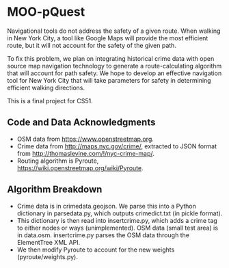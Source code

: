 # MOO-pQuest

Navigational tools do not address the safety of a given route. When walking in New York City, a tool like Google Maps will provide the most efficient route, but it will not account for the safety of the given path.

To fix this problem, we plan on integrating historical crime data with open source map navigation technology to generate a route-calculating algorithm that will account for path safety. We hope to develop an effective navigation tool for New York City that will take parameters for safety in determining efficient walking directions.

This is a final project for CS51.

Code and Data Acknowledgments
-----------------------------
* OSM data from https://www.openstreetmap.org.
* Crime data from http://maps.nyc.gov/crime/, extracted to JSON format from http://thomaslevine.com/!/nyc-crime-map/.
* Routing algorithm is Pyroute, https://wiki.openstreetmap.org/wiki/Pyroute.

Algorithm Breakdown
-------------------
* Crime data is in crimedata.geojson. We parse this into a Python dictionary in parsedata.py, which outputs crimedict.txt (in pickle format). 
* This dictionary is then read into insertcrime.py, which adds a crime tag to either nodes or ways (unimplemented). OSM data (small test area) is in data.osm. insertcrime.py parses the OSM data through the ElementTree XML API.
* We then modify Pyroute to account for the new weights (pyroute/weights.py).

